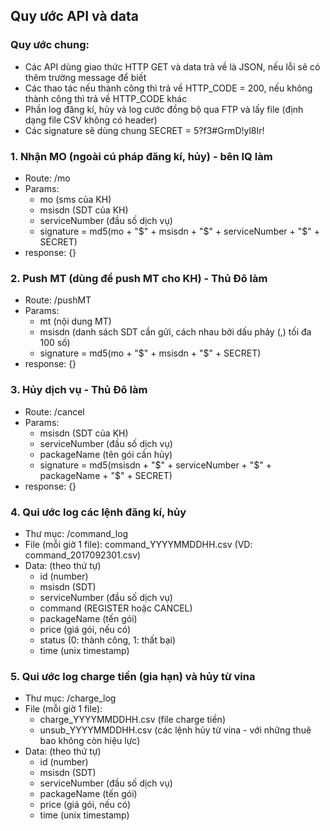 ## Quy ước API và data

###  Quy ước chung:
- Các API dùng giao thức HTTP GET và data trả về là JSON, nếu lỗi sẽ có thêm trường message để biết
- Các thao tác nếu thành công thì trả về HTTP_CODE = 200, nếu không thành công thì trả về HTTP_CODE khác
- Phần log đăng kí, hủy và log cước đồng bộ qua FTP và lấy file (định dạng file CSV không có header)
- Các signature sẽ dùng chung SECRET = 5?f3#GrmD!yl8Ir!


### 1. Nhận MO (ngoài cú pháp đăng kí, hủy) - bên IQ làm
 - Route: /mo
 - Params:
   - mo (sms của KH)
   - msisdn (SDT của KH)
   - serviceNumber (đầu số dịch vụ)
   - signature = md5(mo + "$" + msisdn + "$" + serviceNumber + "$" + SECRET)
 - response: {}

### 2. Push MT (dùng để push MT cho KH) - Thủ Đô làm
 - Route: /pushMT
 - Params:
   - mt (nội dung MT)
   - msisdn (danh sách SDT cần gửi, cách nhau bởi dấu phảy (,) tối đa 100 số)
   - signature = md5(mo + "$" + msisdn + "$" + SECRET)
 - response: {}

### 3. Hủy dịch vụ - Thủ Đô làm
 - Route: /cancel
 - Params:
   - msisdn (SDT của KH)
   - serviceNumber (đầu số dịch vụ)
   - packageName (tên gói cần hủy)
   - signature = md5(msisdn + "$" + serviceNumber + "$" + packageName + "$" + SECRET)
 - response: {}

### 4. Qui ước log các lệnh đăng kí, hủy
 - Thư mục: /command_log
 - File (mỗi giờ 1 file): command_YYYYMMDDHH.csv (VD: command_2017092301.csv)
 - Data: (theo thứ tự)
   - id (number)
   - msisdn (SDT)
   - serviceNumber (đầu số dịch vụ)
   - command (REGISTER hoặc CANCEL)
   - packageName (tến gói)
   - price (giá gói, nếu có)
   - status (0: thành công, 1: thất bại)
   - time (unix timestamp)

### 5. Qui ước log charge tiền (gia hạn) và hủy từ vina
 - Thư mục: /charge_log
 - File (mỗi giờ 1 file):
    - charge_YYYYMMDDHH.csv (file charge tiền)
    - unsub_YYYYMMDDHH.csv (các lệnh hủy từ vina - với những thuê bao không còn hiệu lực)
 - Data: (theo thứ tự)
   - id (number)
   - msisdn (SDT)
   - serviceNumber (đầu số dịch vụ)
   - packageName (tến gói)
   - price (giá gói, nếu có)
   - time (unix timestamp)
